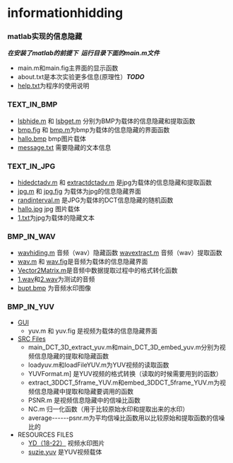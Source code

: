 # informationhidding

### matlab实现的信息隐藏

***在安装了matlab的前提下  运行目录下面的main.m文件***

- main.m和main.fig主界面的显示函数
- about.txt是本次实验更多信息(原理性）***TODO***
- [help.txt](document/help.txt)为程序的使用说明

### TEXT_IN_BMP

- [lsbhide.m](src/text_in_bmp/lsbhide.m) 和 [lsbget.m](src/text_in_bmp/lsbget.m) 分别为BMP为载体的信息隐藏和提取函数
- [bmp.fig](gui/text_in_bmp/) 和 [bmp.m](gui/text_in_bmp/bmp.m)为bmp为载体的信息隐藏的界面函数
- [hallo.bmp](resources/carrier/hallo.bmp) bmp图片载体
- [message.txt](resources/hide/message.txt) 需要隐藏的文本信息

### TEXT_IN_JPG

- [hidedctadv.m](src/text_in_jpg/hidedctadv.m) 和 [extractdctadv.m](src/text_in_jpg/extractdctadv.m) 是jpg为载体的信息隐藏和提取函数
- [jpg.m](gui/text_in_jpg/jpg.m) 和 [jpg.fig](gui/text_in_jpg/) 为载体为jpg的信息隐藏界面
- [randinterval.m](src/text_in_jpg/randinterval.m) 是JPG为载体的DCT信息隐藏的随机函数
- [hallo.jpg](resouces/carrier/hallo.jpg) jpg 图片载体
- [1.txt](resources/hide/1.txt)为jpg为载体的隐藏文本

### BMP_IN_WAV

- [wavhiding.m](src/bmp_in_wav/wavhiding.m) 音频（wav）隐藏函数 [wavextract.m](src/bmp_in_wav/wavextract.m) 音频（wav）提取函数
- [wav.m](gui/bmp_in_wav/wav.m) 和 [wav.fig](gui/bmp_in_wav/)是音频为载体的信息隐藏界面
- [Vector2Matrix.m](src/bmp_in_wav/Vector2Matrix.m)是音频中数据提取过程中的格式转化函数
- [1.wav](resources/carrier/)和[2.wav](resources/carrier/)为测试的音频
- [bupt.bmp](resources/hide/bupt.bmp) 为音频水印图像


### BMP_IN_YUV

- [GUI](gui/bmp_in_yuv)
    - yuv.m 和 yuv.fig 是视频为载体的信息隐藏界面
- [SRC Files](src/bmp_in_yuv/)
    - main_DCT_3D_extract_yuv.m和main_DCT_3D_embed_yuv.m分别为视频信息隐藏的提取和隐藏函数
    - loadyuv.m和loadFileYUV.m为YUV视频的读取函数
    - YUVFormat.m] 是YUV视频的格式转换（读取的时候需要用到的函数）
    - extract_3DDCT_5frame_YUV.m和embed_3DDCT_5frame_YUV.m为视频信息隐藏中提取和隐藏要调用的函数
    - PSNR.m 是视频信息隐藏中的信噪比函数
    - NC.m 归一化函数（用于比较原始水印和提取出来的水印）
    - average------psnr.m为平均信噪比函数用以比较原始和提取函数的信噪比的
- RESOURCES FILES
    - [YD（18-22）](resources/hide/) 视频水印图片
    - [suzie.yuv](resources/carrier) 是YUV视频载体


